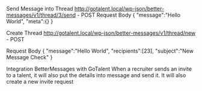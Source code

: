 Send Message into Thread 
http://gotalent.local/wp-json/better-messages/v1/thread/3/send - POST
Request Body
{
    "message":"Hello World",
    "meta":{}
}

Create Thread 
http://gotalent.local/wp-json/better-messages/v1/thread/new - POST

Request Body 
{
    "message":"Hello World",
    "recipients":[23],
    "subject":"New Message Check"
}


Integration BetterMessages with GoTalent 
When a recruiter sends an invite to a talent, it will also put 
the details into message and send it. It will also create a new invite request 
